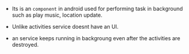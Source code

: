 - Its is an `component` in android used for performing task in background such as play music, location update.  

- Unlike activities service doesnt have an UI.    

- an service keeps running in backgroung even after the activities are destroyed.  